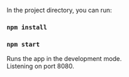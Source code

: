 In the project directory, you can run:

### `npm install`
### `npm start`

Runs the app in the development mode.\
Listening on port 8080.
